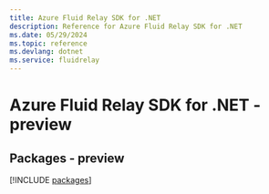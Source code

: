 ```yaml
---
title: Azure Fluid Relay SDK for .NET
description: Reference for Azure Fluid Relay SDK for .NET
ms.date: 05/29/2024
ms.topic: reference
ms.devlang: dotnet
ms.service: fluidrelay
---
```

# Azure Fluid Relay SDK for .NET - preview
## Packages - preview
[!INCLUDE [packages](fluid-relay-index.md)]